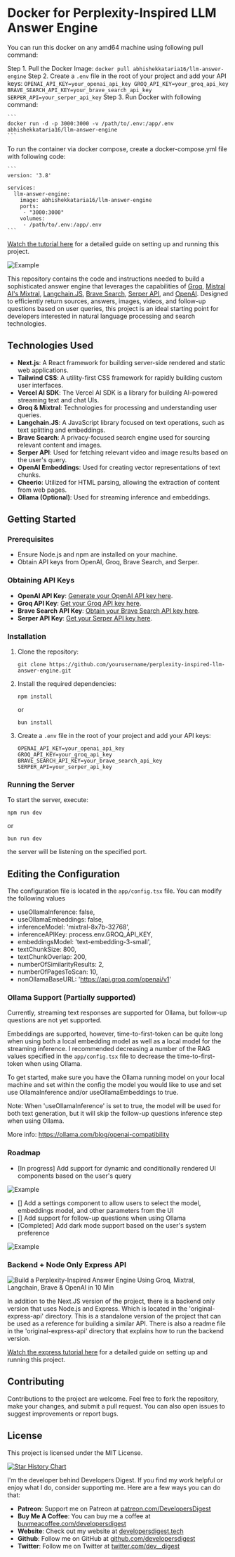 # Docker for Perplexity-Inspired LLM Answer Engine 

You can run this docker on any amd64 machine using following pull command:

Step 1. Pull the Docker Image: 
    ```
    docker pull abhishekkataria16/llm-answer-engine
    ```
Step 2. Create a `.env` file in the root of your project and add your API keys:
    ```
    OPENAI_API_KEY=your_openai_api_key
    GROQ_API_KEY=your_groq_api_key
    BRAVE_SEARCH_API_KEY=your_brave_search_api_key
    SERPER_API=your_serper_api_key
    ```
Step 3. Run Docker with following command:

    ```
    docker run -d -p 3000:3000 -v /path/to/.env:/app/.env  abhishekkataria16/llm-answer-engine
    ```

To run the container via docker compose, create a docker-compose.yml file with following code:

    ```
    version: '3.8'

    services:
      llm-answer-engine:
        image: abhishekkataria16/llm-answer-engine
        ports:
         - "3000:3000"
        volumes:
         - /path/to/.env:/app/.env
    ```



[Watch the tutorial here](https://youtu.be/kFC-OWw7G8k) for a detailed guide on setting up and running this project.

![Example](https://media.giphy.com/media/v1.Y2lkPTc5MGI3NjExZmJ0ZnhmNjkwYzczZDlqZzM1dDRka2k1MGx6dW02ZHl5dzV0aGQwMiZlcD12MV9pbnRlcm5hbF9naWZfYnlfaWQmY3Q9Zw/mluzeYSMGoAnSXg0ft/giphy.gif)

This repository contains the code and instructions needed to build a sophisticated answer engine that leverages the capabilities of [Groq](https://www.groq.com/), [Mistral AI's Mixtral](https://mistral.ai/news/mixtral-of-experts/), [Langchain.JS](https://js.langchain.com/docs/), [Brave Search](https://search.brave.com/), [Serper API](https://serper.dev/), and [OpenAI](https://openai.com/). Designed to efficiently return sources, answers, images, videos, and follow-up questions based on user queries, this project is an ideal starting point for developers interested in natural language processing and search technologies.

## Technologies Used

- **Next.js**: A React framework for building server-side rendered and static web applications.
- **Tailwind CSS**: A utility-first CSS framework for rapidly building custom user interfaces.
- **Vercel AI SDK**: The Vercel AI SDK is a library for building AI-powered streaming text and chat UIs.
- **Groq & Mixtral**: Technologies for processing and understanding user queries.
- **Langchain.JS**: A JavaScript library focused on text operations, such as text splitting and embeddings.
- **Brave Search**: A privacy-focused search engine used for sourcing relevant content and images.
- **Serper API**: Used for fetching relevant video and image results based on the user's query.
- **OpenAI Embeddings**: Used for creating vector representations of text chunks.
- **Cheerio**: Utilized for HTML parsing, allowing the extraction of content from web pages.
- **Ollama (Optional)**: Used for streaming inference and embeddings.

## Getting Started

### Prerequisites

- Ensure Node.js and npm are installed on your machine.
- Obtain API keys from OpenAI, Groq, Brave Search, and Serper.

### Obtaining API Keys

- **OpenAI API Key**: [Generate your OpenAI API key here](https://platform.openai.com/account/api-keys).
- **Groq API Key**: [Get your Groq API key here](https://console.groq.com/keys).
- **Brave Search API Key**: [Obtain your Brave Search API key here](https://brave.com/search/api/).
- **Serper API Key**: [Get your Serper API key here](https://serper.dev/).

### Installation

1. Clone the repository:
    ```
    git clone https://github.com/yourusername/perplexity-inspired-llm-answer-engine.git
    ```
2. Install the required dependencies:
    ```
    npm install
    ```
    or
    ```
    bun install
    ```
3. Create a `.env` file in the root of your project and add your API keys:
    ```
    OPENAI_API_KEY=your_openai_api_key
    GROQ_API_KEY=your_groq_api_key
    BRAVE_SEARCH_API_KEY=your_brave_search_api_key
    SERPER_API=your_serper_api_key
    ```

### Running the Server

To start the server, execute:
```
npm run dev
```
or
```
bun run dev
```

the server will be listening on the specified port.

## Editing the Configuration

The configuration file is located in the `app/config.tsx` file. You can modify the following values

- useOllamaInference: false,
- useOllamaEmbeddings: false,
- inferenceModel: 'mixtral-8x7b-32768', 
- inferenceAPIKey: process.env.GROQ_API_KEY, 
- embeddingsModel: 'text-embedding-3-small', 
- textChunkSize: 800, 
- textChunkOverlap: 200, 
- numberOfSimilarityResults: 2,
- numberOfPagesToScan: 10, 
- nonOllamaBaseURL: 'https://api.groq.com/openai/v1'

### Ollama Support (Partially supported)
Currently, streaming text responses are supported for Ollama, but follow-up questions are not yet supported.

Embeddings are supported, however, time-to-first-token can be quite long when using both a local embedding model as well as a local model for the streaming inference. I  recommended decreasing a number of the RAG values specified in the `app/config.tsx` file to decrease the time-to-first-token when using Ollama.

To get started, make sure you have the Ollama running model on your local machine and set within the config the model you would like to use and set use OllamaInference and/or useOllamaEmbeddings to true.

Note: When 'useOllamaInference' is set to true, the model will be used for both text generation, but it will skip the follow-up questions inference step when using Ollama.

More info: https://ollama.com/blog/openai-compatibility

### Roadmap

- [In progress] Add support for dynamic and conditionally rendered UI components based on the user's query

![Example](https://media.giphy.com/media/v1.Y2lkPTc5MGI3NjExN284d3p5azAyNHpubm9mb2F0cnB6MWdtcTdnd2Nkb2d1ZnRtMG0yYiZlcD12MV9pbnRlcm5hbF9naWZfYnlfaWQmY3Q9Zw/OMpt8ZbBsjphZz6mue/giphy.gif)

- [] Add a settings component to allow users to select the model, embeddings model, and other parameters from the UI
- [] Add support for follow-up questions when using Ollama
- [Completed] Add dark mode support based on the user's system preference

![Example](https://media.giphy.com/media/v1.Y2lkPTc5MGI3NjExZDQxdHR0NWc4MHl6cDBsNmpiMGNyeWNwbnE4MjZlb29oZGRsODBhMCZlcD12MV9pbnRlcm5hbF9naWZfYnlfaWQmY3Q9Zw/QjINYAx6le5PMY020A/giphy.gif)

### Backend + Node Only Express API

![Build a Perplexity-Inspired Answer Engine Using Groq, Mixtral, Langchain, Brave & OpenAI in 10 Min](https://img.youtube.com/vi/43ZCeBTcsS8/0.jpg)

In addition to the Next.JS version of the project, there is a backend only version that uses Node.js and Express. Which is located in the 'original-express-api' directory. This is a standalone version of the project that can be used as a reference for building a similar API. There is also a readme file in the 'original-express-api' directory that explains how to run the backend version.

[Watch the express tutorial here](https://youtu.be/43ZCeBTcsS8) for a detailed guide on setting up and running this project. 

## Contributing

Contributions to the project are welcome. Feel free to fork the repository, make your changes, and submit a pull request. You can also open issues to suggest improvements or report bugs.


## License

This project is licensed under the MIT License.

[![Star History Chart](https://api.star-history.com/svg?repos=developersdigest/llm-answer-engine&type=Date)](https://star-history.com/#developersdigest/llm-answer-engine&Date)

I'm the developer behind Developers Digest. If you find my work helpful or enjoy what I do, consider supporting me. Here are a few ways you can do that:

- **Patreon**: Support me on Patreon at [patreon.com/DevelopersDigest](https://www.patreon.com/DevelopersDigest)
- **Buy Me A Coffee**: You can buy me a coffee at [buymeacoffee.com/developersdigest](https://www.buymeacoffee.com/developersdigest)
- **Website**: Check out my website at [developersdigest.tech](https://developersdigest.tech)
- **Github**: Follow me on GitHub at [github.com/developersdigest](https://github.com/developersdigest)
- **Twitter**: Follow me on Twitter at [twitter.com/dev__digest](https://twitter.com/dev__digest)